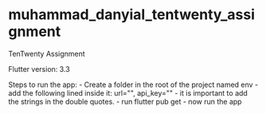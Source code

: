 # muhammad_danyial_tentwenty_assignment
 TenTwenty Assignment

Flutter version: 3.3

Steps to run the app:
    - Create a folder in the root of the project named env
    - add the following lined inside it:
        url="<base-url>",
        api_key="<your api key>"
    - it is important to add the strings in the double quotes.
    - run flutter pub get
    - now run the app
